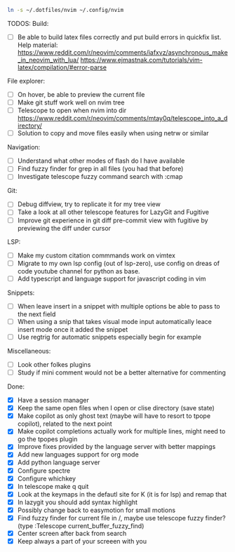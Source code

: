 ```bash
ln -s ~/.dotfiles/nvim ~/.config/nvim
```

TODOS:
Build:
- [ ] Be able to build latex files correctly and put build errors in quickfix list. Help material:
https://www.reddit.com/r/neovim/comments/iafxvz/asynchronous_make_in_neovim_with_lua/
https://www.ejmastnak.com/tutorials/vim-latex/compilation/#error-parse

File explorer:
- [ ] On hover, be able to preview the current file
- [ ] Make git stuff work well on nvim tree
- [ ] Telescope to open when nvim into dir https://www.reddit.com/r/neovim/comments/mtay0q/telescope_into_a_directory/
- [ ] Solution to copy and move files easily when using netrw or similar

Navigation:
- [ ] Understand what other modes of flash do I have available
- [ ] Find fuzzy finder for grep in all files (you had that before)
- [ ] Investigate telescope fuzzy command search with :cmap

Git:
- [ ] Debug diffview, try to replicate it for my tree view
- [ ] Take a look at all other telescope features for LazyGit and Fugitive
- [ ] Improve git experience in git diff pre-commit view with fugitive by previewing the diff under cursor

LSP:
- [ ] Make my custom citation commmands work on vimtex
- [ ] Migrate to my own lsp config (out of lsp-zero), use config on dreas of code youtube channel for python as base.
- [ ] Add typescript and language support for javascript coding in vim

Snippets:
- [ ] When leave insert in a snippet with multiple options be able to pass to the next field
- [ ] When using a snip that takes visual mode input automatically leace insert mode once it added the snippet
- [ ] Use regtrig for automatic snippets especially begin for example

Miscellaneous:
- [ ] Look other folkes plugins
- [ ] Study if mini comment would not be a better alternative for commenting

Done:
- [X] Have a session manager
- [X] Keep the same open files when I open or clise directory (save state)
- [X] Make copilot as only ghost text (maybe will have to resort to tpope copilot), related to the next point
- [X] Make copilot completions actually work for multiple lines, might need to go the tpopes plugin
- [X] Improve fixes provided by the language server with better mappings
- [X] Add new languages support for org mode
- [X] Add python language server
- [X] Configure spectre
- [X] Configure whichkey
- [X] In telescope make q quit
- [X] Look at the keymaps in the defautl site for K (it is for lsp) and remap that
- [X] In lazygit you should add syntax highlight
- [X] Possibly change back to easymotion for small motions
- [X] Find fuzzy finder for current file in /, maybe use telescope fuzzy finder? (type :Telescope current_buffer_fuzzy_find)
- [X] Center screen after back from search
- [X] Keep always a part of your screeen with you
